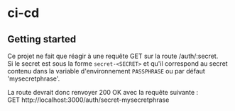 # ci-cd

## Getting started

Ce projet ne fait que réagir à une requête GET sur la route /auth/:secret.  
Si le secret est sous la forme `secret-<SECRET>` et qu'il correspond au secret contenu dans la variable d'environnement `PASSPHRASE` ou par défaut 'mysecretphrase'.

La route devrait donc renvoyer 200 OK avec la requête suivante :  
GET http://localhost:3000/auth/secret-mysecretphrase



